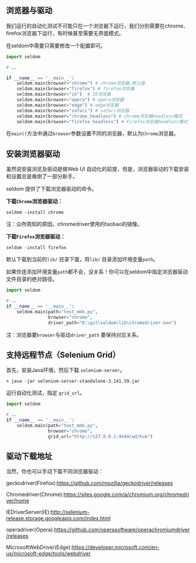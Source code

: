 ## 浏览器与驱动

我们运行的自动化测试不可能只在一个浏览器下运行，我们分别需要在chrome、firefox浏览器下运行，有时候甚至需要无界面模式。

在seldom中需要只需要修改一个配置即可。

```python
import seldom

# ……

if __name__ == '__main__':
    seldom.main(browser="chrome") # chrome浏览器,默认值
    seldom.main(browser="firefox") # firefox浏览器
    seldom.main(browser="ie")  # IE浏览器
    seldom.main(browser="opera") # opera浏览器
    seldom.main(browser="edge") # edge浏览器
    seldom.main(browser="safari") # safari浏览器
    seldom.main(browser="chrome_headless") # chrome浏览器headless模式
    seldom.main(browser="firefox_headless") # Firefox浏览器headless模式

```

在`main()`方法中通过`browser`参数设置不同的浏览器，默认为`Chrome`浏览器。

## 安装浏览器驱动

虽然说安装浏览及驱动是做Web UI 自动化的前提，但是，浏览器驱动的下载安装和设置总是难倒了一部分新手。

seldom 提供了下载浏览器驱动的命令。

__下载`Chrome`浏览器驱动：__

```shell
seldom -install chrome
```

注：众所周知的原因，chromedriver使用的taobao的镜像。

__下载`Firefox`浏览器驱动：__

```shell
seldom -install firefox
```

默认下载到当前的`lib/` 目录下面，将`lib/` 目录添加环境变量`path`。

如果你连添加环境变量`path`都不会，没关系！你可以在seldom中指定浏览器驱动文件目录的绝对路径。

```python
import seldom

# ……
if __name__ == '__main__':
    seldom.main(path="test_mmk.py",
                browser="chrome",
                driver_path="D:\git\seldom\lib\chromedriver.exe")

```

注：浏览器要`browser`与驱动`driver_path` 要保持对应关系。


## 支持远程节点（Selenium Grid）


首先，安装Java环境，然后下载 `selenium-server`。

```shell
> java -jar selenium-server-standalone-3.141.59.jar
```

运行自动化测试，指定 `grid_url`。

```python
import seldom

# ……
if __name__ == '__main__':
    seldom.main(path="test_mmk.py",
                browser="chrome",
                grid_url="http://127.0.0.1:4444/wd/hub")

```

## 驱动下载地址

当然，你也可以手动下载不同浏览器驱动：

geckodriver(Firefox):https://github.com/mozilla/geckodriver/releases

Chromedriver(Chrome):https://sites.google.com/a/chromium.org/chromedriver/home

IEDriverServer(IE):http://selenium-release.storage.googleapis.com/index.html

operadriver(Opera):https://github.com/operasoftware/operachromiumdriver/releases

MicrosoftWebDriver(Edge):https://developer.microsoft.com/en-us/microsoft-edge/tools/webdriver
